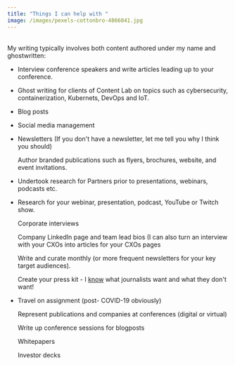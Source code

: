 ```yaml
---
title: "Things I can help with "
image: /images/pexels-cottonbro-4866041.jpg
---
```

\
My writing typically involves both content authored under my name and ghostwritten: 

* Interview conference speakers and write articles leading up to your conference. 
* Ghost writing for clients of Content Lab on topics such as cybersecurity, containerization, Kubernets, DevOps and IoT.
* Blog posts 
* Social media management
* Newsletters (If you don't have a newsletter, let me tell you why I think you should)

  Author branded publications such as flyers, brochures, website, and event invitations.
* Undertook research for Partners prior to presentations, webinars, podcasts etc.
* Research for your webinar, presentation, podcast, YouTube or Twitch show. 

  Corporate interviews

  Company LinkedIn page and team lead bios (I can also turn an interview with your CXOs into articles for your CXOs pages

  Write and curate monthly (or more frequent newsletters for your key target audiences).

  Create your press kit - I [know](https://hackernoon.com/heres-why-journalists-wont-write-about-your-startup-ti7g338s) what journalists want and what they don't want! 
* Travel on assignment (post- COVID-19 obviously)

  Represent publications and companies at conferences (digital or virtual)

  Write up conference sessions for blogposts 

  Whitepapers

  Investor decks